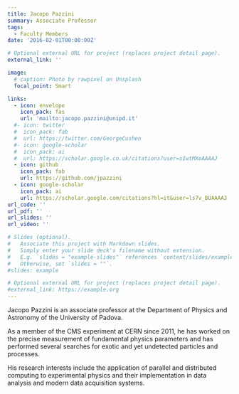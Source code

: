```yaml
--- 
title: Jacopo Pazzini
summary: Associate Professor
tags:
  - Faculty Members
date: '2016-02-01T00:00:00Z'

# Optional external URL for project (replaces project detail page).
external_link: ''

image:
  # caption: Photo by rawpixel on Unsplash
  focal_point: Smart

links:
  - icon: envelope
    icon_pack: fas
    url: 'mailto:jacopo.pazzini@unipd.it'
  #- icon: twitter
  #  icon_pack: fab
  #  url: https://twitter.com/GeorgeCushen
  #- icon: google-scholar
  #  icon_pack: ai
  #  url: https://scholar.google.co.uk/citations?user=sIwtMXoAAAAJ
  - icon: github
    icon_pack: fab
    url: https://github.com/jpazzini
  - icon: google-scholar
    icon_pack: ai
    url: https://scholar.google.com/citations?hl=it&user=ls7v_BUAAAAJ
url_code: ''
url_pdf: ''
url_slides: ''
url_video: ''

# Slides (optional).
#   Associate this project with Markdown slides.
#   Simply enter your slide deck's filename without extension.
#   E.g. `slides = "example-slides"` references `content/slides/example-slides.md`.
#   Otherwise, set `slides = ""`.
#slides: example

# Optional external URL for project (replaces project detail page).
#external_link: https://example.org
---
```


Jacopo Pazzini is an associate professor at the Department of Physics and Astronomy of the University of Padova. 

As a member of the CMS experiment at CERN since 2011, he has worked on the precise measurement of fundamental physics parameters and has performed several searches for exotic and yet undetected particles and processes.

His research interests include the application of parallel and distributed computing to experimental physics and their implementation in data analysis and modern data acquisition systems.
